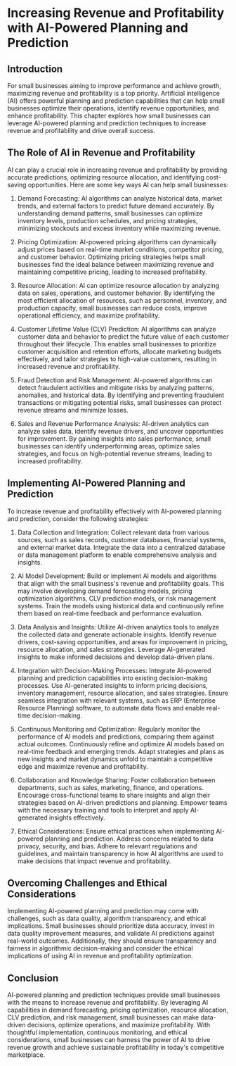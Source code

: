 # Increasing Revenue and Profitability with AI-Powered Planning and Prediction

## Introduction

For small businesses aiming to improve performance and achieve growth, maximizing revenue and profitability is a top priority. Artificial intelligence (AI) offers powerful planning and prediction capabilities that can help small businesses optimize their operations, identify revenue opportunities, and enhance profitability. This chapter explores how small businesses can leverage AI-powered planning and prediction techniques to increase revenue and profitability and drive overall success.

## The Role of AI in Revenue and Profitability

AI can play a crucial role in increasing revenue and profitability by providing accurate predictions, optimizing resource allocation, and identifying cost-saving opportunities. Here are some key ways AI can help small businesses:

1. Demand Forecasting: AI algorithms can analyze historical data, market trends, and external factors to predict future demand accurately. By understanding demand patterns, small businesses can optimize inventory levels, production schedules, and pricing strategies, minimizing stockouts and excess inventory while maximizing revenue.
    
2. Pricing Optimization: AI-powered pricing algorithms can dynamically adjust prices based on real-time market conditions, competitor pricing, and customer behavior. Optimizing pricing strategies helps small businesses find the ideal balance between maximizing revenue and maintaining competitive pricing, leading to increased profitability.
    
3. Resource Allocation: AI can optimize resource allocation by analyzing data on sales, operations, and customer behavior. By identifying the most efficient allocation of resources, such as personnel, inventory, and production capacity, small businesses can reduce costs, improve operational efficiency, and maximize profitability.
    
4. Customer Lifetime Value (CLV) Prediction: AI algorithms can analyze customer data and behavior to predict the future value of each customer throughout their lifecycle. This enables small businesses to prioritize customer acquisition and retention efforts, allocate marketing budgets effectively, and tailor strategies to high-value customers, resulting in increased revenue and profitability.
    
5. Fraud Detection and Risk Management: AI-powered algorithms can detect fraudulent activities and mitigate risks by analyzing patterns, anomalies, and historical data. By identifying and preventing fraudulent transactions or mitigating potential risks, small businesses can protect revenue streams and minimize losses.
    
6. Sales and Revenue Performance Analysis: AI-driven analytics can analyze sales data, identify revenue drivers, and uncover opportunities for improvement. By gaining insights into sales performance, small businesses can identify underperforming areas, optimize sales strategies, and focus on high-potential revenue streams, leading to increased profitability.
    

## Implementing AI-Powered Planning and Prediction

To increase revenue and profitability effectively with AI-powered planning and prediction, consider the following strategies:

1. Data Collection and Integration: Collect relevant data from various sources, such as sales records, customer databases, financial systems, and external market data. Integrate the data into a centralized database or data management platform to enable comprehensive analysis and insights.
    
2. AI Model Development: Build or implement AI models and algorithms that align with the small business's revenue and profitability goals. This may involve developing demand forecasting models, pricing optimization algorithms, CLV prediction models, or risk management systems. Train the models using historical data and continuously refine them based on real-time feedback and performance evaluation.
    
3. Data Analysis and Insights: Utilize AI-driven analytics tools to analyze the collected data and generate actionable insights. Identify revenue drivers, cost-saving opportunities, and areas for improvement in pricing, resource allocation, and sales strategies. Leverage AI-generated insights to make informed decisions and develop data-driven plans.
    
4. Integration with Decision-Making Processes: Integrate AI-powered planning and prediction capabilities into existing decision-making processes. Use AI-generated insights to inform pricing decisions, inventory management, resource allocation, and sales strategies. Ensure seamless integration with relevant systems, such as ERP (Enterprise Resource Planning) software, to automate data flows and enable real-time decision-making.
    
5. Continuous Monitoring and Optimization: Regularly monitor the performance of AI models and predictions, comparing them against actual outcomes. Continuously refine and optimize AI models based on real-time feedback and emerging trends. Adapt strategies and plans as new insights and market dynamics unfold to maintain a competitive edge and maximize revenue and profitability.
    
6. Collaboration and Knowledge Sharing: Foster collaboration between departments, such as sales, marketing, finance, and operations. Encourage cross-functional teams to share insights and align their strategies based on AI-driven predictions and planning. Empower teams with the necessary training and tools to interpret and apply AI-generated insights effectively.
    
7. Ethical Considerations: Ensure ethical practices when implementing AI-powered planning and prediction. Address concerns related to data privacy, security, and bias. Adhere to relevant regulations and guidelines, and maintain transparency in how AI algorithms are used to make decisions that impact revenue and profitability.
    

## Overcoming Challenges and Ethical Considerations

Implementing AI-powered planning and prediction may come with challenges, such as data quality, algorithm transparency, and ethical implications. Small businesses should prioritize data accuracy, invest in data quality improvement measures, and validate AI predictions against real-world outcomes. Additionally, they should ensure transparency and fairness in algorithmic decision-making and consider the ethical implications of using AI in revenue and profitability optimization.

## Conclusion

AI-powered planning and prediction techniques provide small businesses with the means to increase revenue and profitability. By leveraging AI capabilities in demand forecasting, pricing optimization, resource allocation, CLV prediction, and risk management, small businesses can make data-driven decisions, optimize operations, and maximize profitability. With thoughtful implementation, continuous monitoring, and ethical considerations, small businesses can harness the power of AI to drive revenue growth and achieve sustainable profitability in today's competitive marketplace.
